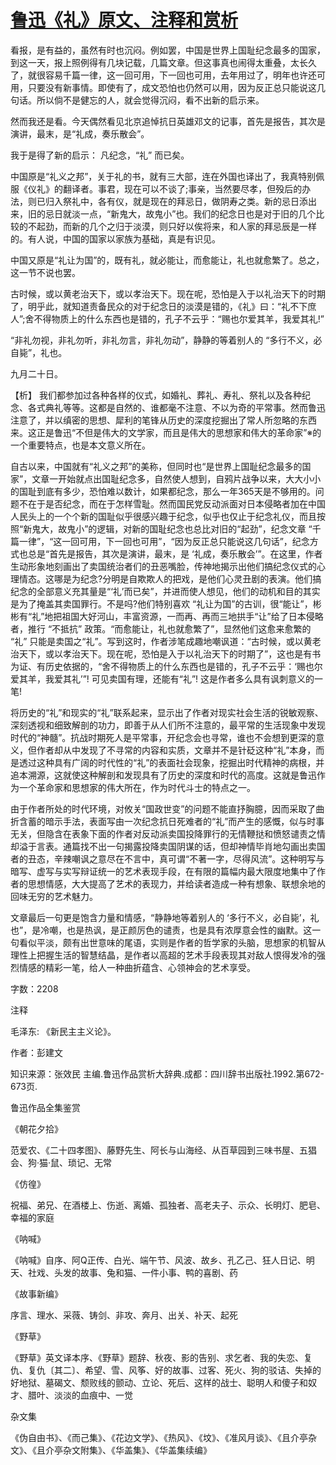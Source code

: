 # [鲁迅《礼》原文、注释和赏析](https://www.vrrw.net/wx/9704.html)

看报，是有益的，虽然有时也沉闷。例如罢，中国是世界上国耻纪念最多的国家，到这一天，报上照例得有几块记载，几篇文章。但这事真也闹得太重叠，太长久了，就很容易千篇一律，这一回可用，下一回也可用，去年用过了，明年也许还可用，只要没有新事情。即使有了，成文恐怕也仍然可以用，因为反正总只能说这几句话。所以倘不是健忘的人，就会觉得沉闷，看不出新的启示来。

然而我还是看。今天偶然看见北京追悼抗日英雄邓文的记事，首先是报告，其次是演讲，最末，是“礼成，奏乐散会”。

我于是得了新的启示： 凡纪念，“礼” 而已矣。

中国原是“礼义之邦”，关于礼的书，就有三大部，连在外国也译出了，我真特别佩服《仪礼》的翻译者。事君，现在可以不谈了;事亲，当然要尽孝，但殁后的办法，则已归入祭礼中，各有仪，就是现在的拜忌日，做阴寿之类。新的忌日添出来，旧的忌日就淡一点，“新鬼大，故鬼小”也。我们的纪念日也是对于旧的几个比较的不起劲，而新的几个之归于淡漠，则只好以俟将来，和人家的拜忌辰是一样的。有人说，中国的国家以家族为基础，真是有识见。

中国又原是“礼让为国”的，既有礼，就必能让，而愈能让，礼也就愈繁了。总之，这一节不说也罢。

古时候，或以黄老治天下，或以孝治天下。现在呢，恐怕是入于以礼治天下的时期了，明乎此，就知道责备民众的对于纪念日的淡漠是错的，《礼》曰：“礼不下庶人”;舍不得物质上的什么东西也是错的，孔子不云乎：“赐也尔爱其羊，我爱其礼!”

“非礼勿视，非礼勿听，非礼勿言，非礼勿动”，静静的等着别人的 “多行不义，必自毙”，礼也。

九月二十日。



【析】 我们都参加过各种各样的仪式，如婚礼、葬礼、寿礼、祭礼以及各种纪念、各式典礼等等。这都是自然的、谁都毫不注意、不以为奇的平常事。然而鲁迅注意了，并以缜密的思想、犀利的笔锋从历史的深度挖掘出了常人所忽略的东西来。这正是鲁迅“不但是伟大的文学家，而且是伟大的思想家和伟大的革命家”※的一个重要特点，也是本文意义所在。

自古以来，中国就有“礼义之邦”的美称，但同时也“是世界上国耻纪念最多的国家”，文章一开始就点出国耻纪念多，自然使人想到，自鸦片战争以来，大大小小的国耻到底有多少，恐怕难以数计，如果都纪念，那么一年365天是不够用的。问题不在于是否纪念，而在于怎样雪耻。然而国民党反动派面对日本侵略者加在中国人民头上的一个个新的国耻似乎很感兴趣于纪念，似乎也仅止于纪念礼仪，而且按照“新鬼大，故鬼小”的逻辑，对新的国耻纪念也总比对旧的“起劲”，纪念文章 “千篇一律”，“这一回可用，下一回也可用”，“因为反正总只能说这几句话”，纪念方式也总是“首先是报告，其次是演讲，最末，是 ‘礼成，奏乐散会’”。在这里，作者生动形象地刻画出了卖国统治者们的丑恶嘴脸，传神地揭示出他们搞纪念仪式的心理情态。这哪是为纪念?分明是自欺欺人的把戏，是他们心灵丑剧的表演。他们搞纪念的全部意义充其量是“‘礼’而已矣”，并进而使人想见，他们的动机和目的其实是为了掩盖其卖国罪行。不是吗?他们特别喜欢 “礼让为国”的古训，很“能让”，彬彬有“礼”地把祖国大好河山，丰富资源，一而再、再而三地拱手“让”给了日本侵略者，推行 “不抵抗” 政策。“而愈能让，礼也就愈繁了”，显然他们这愈来愈繁的 “礼” 只能是卖国之“礼”。写到这时，作者涉笔成趣地嘲讽道：“古时候，或以黄老治天下，或以孝治天下。现在呢，恐怕是入于以礼治天下的时期了”，这也是有书为证、有历史依据的，“舍不得物质上的什么东西也是错的，孔子不云乎：‘赐也尔爱其羊，我爱其礼’”! 可见卖国有理，还能有“礼”! 这是作者多么具有讽刺意义的一笔!

将历史的“礼”和现实的“礼”联系起来，显示出了作者对现实社会生活的锐敏观察、深刻透视和细致解剖的功力，即善于从人们所不注意的，最平常的生活现象中发现时代的“神髓”。抗战时期死人是平常事，开纪念会也寻常，谁也不会想到更深的意义，但作者却从中发现了不寻常的内容和实质，文章并不是针砭这种“礼”本身，而是透过这种具有广阔的时代性的“礼”的表面社会现象，挖掘出时代精神的病根，并追本溯源，这就使这种解剖和发现具有了历史的深度和时代的高度。这就是鲁迅作为一个革命家和思想家的伟大所在，作为时代斗士的特点之一。

由于作者所处的时代环境，对攸关“国政世变”的问题不能直抒胸臆，因而采取了曲折含蓄的暗示手法，表面写由一次纪念抗日死难者的“礼”而产生的感慨，似与时事无关，但隐含在表象下面的作者对反动派卖国投降罪行的无情鞭挞和愤怒谴责之情却溢于言表。通篇找不出一句揭露投降卖国阴谋的话，但却神情毕肖地勾画出卖国者的丑态，辛辣嘲讽之意尽在不言中，真可谓“不著一字，尽得风流”。这种明写与暗写、虚写与实写辩证统一的艺术表现手段，在有限的篇幅内最大限度地集中了作者的思想情感，大大提高了艺术的表现力，并给读者造成一种有想象、联想余地的回味无穷的艺术魅力。

文章最后一句更是饱含力量和情感，“静静地等着别人的 ‘多行不义，必自毙’，礼也”，是冷嘲，也是热讽，是正颜厉色的谴责，也是具有浓厚意会性的幽默。这一句看似平淡，颇有出世意味的尾语，实则是作者的哲学家的头脑，思想家的机智从理性上把握生活的智慧结晶，是作者以高超的艺术手段表现其对敌人恨得发冷的强烈情感的精彩一笔，给人一种曲折蕴含、心领神会的艺术享受。

字数：2208

注释

毛泽东: 《新民主主义论》。

作者：彭建文

知识来源：张效民 主编.鲁迅作品赏析大辞典.成都：四川辞书出版社.1992.第672-673页.

鲁迅作品全集鉴赏

《朝花夕拾》

范爱农、《二十四孝图》、藤野先生、阿长与山海经、从百草园到三味书屋、五猖会、狗·猫·鼠、琐记、无常

《仿徨》

祝福、弟兄、在酒楼上、伤逝、离婚、孤独者、高老夫子、示众、长明灯、肥皂、幸福的家庭

《呐喊》

《呐喊》自序、阿Q正传、白光、端午节、风波、故乡、孔乙己、狂人日记、明天、社戏、头发的故事、兔和猫、一件小事、鸭的喜剧、药

《故事新编》

序言、理水、采薇、铸剑、非攻、奔月、出关、补天、起死

《野草》

《野草》英文译本序、《野草》题辞、秋夜、影的告别、求乞者、我的失恋、复仇、复仇〔其二〕、希望、雪、风筝、好的故事、过客、死火、狗的驳诘、失掉的好地狱、墓碣文、颓败线的颤动、立论、死后、这样的战士、聪明人和傻子和奴才、腊叶、淡淡的血痕中、一觉

杂文集

《伪自由书》、《而己集》、《花边文学》、《热风》、《坟》、《准风月谈》、《且介亭杂文》、《且介亭杂文附集》、《华盖集》、《华盖集续编》

